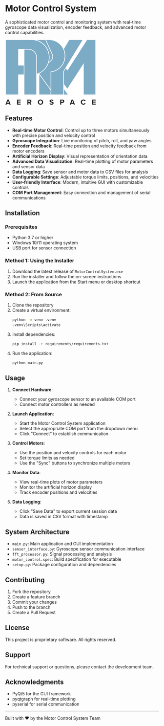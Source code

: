 # Motor Control System

A sophisticated motor control and monitoring system with real-time gyroscope data visualization, encoder feedback, and advanced motor control capabilities.

![Logo](logo.png)

## Features

- **Real-time Motor Control**: Control up to three motors simultaneously with precise position and velocity control
- **Gyroscope Integration**: Live monitoring of pitch, roll, and yaw angles
- **Encoder Feedback**: Real-time position and velocity feedback from motor encoders
- **Artificial Horizon Display**: Visual representation of orientation data
- **Advanced Data Visualization**: Real-time plotting of motor parameters and sensor data
- **Data Logging**: Save sensor and motor data to CSV files for analysis
- **Configurable Settings**: Adjustable torque limits, positions, and velocities
- **User-friendly Interface**: Modern, intuitive GUI with customizable controls
- **COM Port Management**: Easy connection and management of serial communications

## Installation

### Prerequisites

- Python 3.7 or higher
- Windows 10/11 operating system
- USB port for sensor connection

### Method 1: Using the Installer

1. Download the latest release of `MotorControlSystem.exe`
2. Run the installer and follow the on-screen instructions
3. Launch the application from the Start menu or desktop shortcut

### Method 2: From Source

1. Clone the repository
2. Create a virtual environment:
   ```bash
   python -m venv .venv
   .venv\Scripts\activate
   ```
3. Install dependencies:
   ```bash
   pip install -r requirements/requirements.txt
   ```
4. Run the application:
   ```bash
   python main.py
   ```

## Usage

1. **Connect Hardware**:
   - Connect your gyroscope sensor to an available COM port
   - Connect motor controllers as needed

2. **Launch Application**:
   - Start the Motor Control System application
   - Select the appropriate COM port from the dropdown menu
   - Click "Connect" to establish communication

3. **Control Motors**:
   - Use the position and velocity controls for each motor
   - Set torque limits as needed
   - Use the "Sync" buttons to synchronize multiple motors

4. **Monitor Data**:
   - View real-time plots of motor parameters
   - Monitor the artificial horizon display
   - Track encoder positions and velocities

5. **Data Logging**:
   - Click "Save Data" to export current session data
   - Data is saved in CSV format with timestamp

## System Architecture

- `main.py`: Main application and GUI implementation
- `sensor_interface.py`: Gyroscope sensor communication interface
- `fft_processor.py`: Signal processing and analysis
- `motor_control.spec`: Build specification for executable
- `setup.py`: Package configuration and dependencies

## Contributing

1. Fork the repository
2. Create a feature branch
3. Commit your changes
4. Push to the branch
5. Create a Pull Request

## License

This project is proprietary software. All rights reserved.

## Support

For technical support or questions, please contact the development team.

## Acknowledgments

- PyQt5 for the GUI framework
- pyqtgraph for real-time plotting
- pyserial for serial communication

---

Built with ❤️ by the Motor Control System Team 